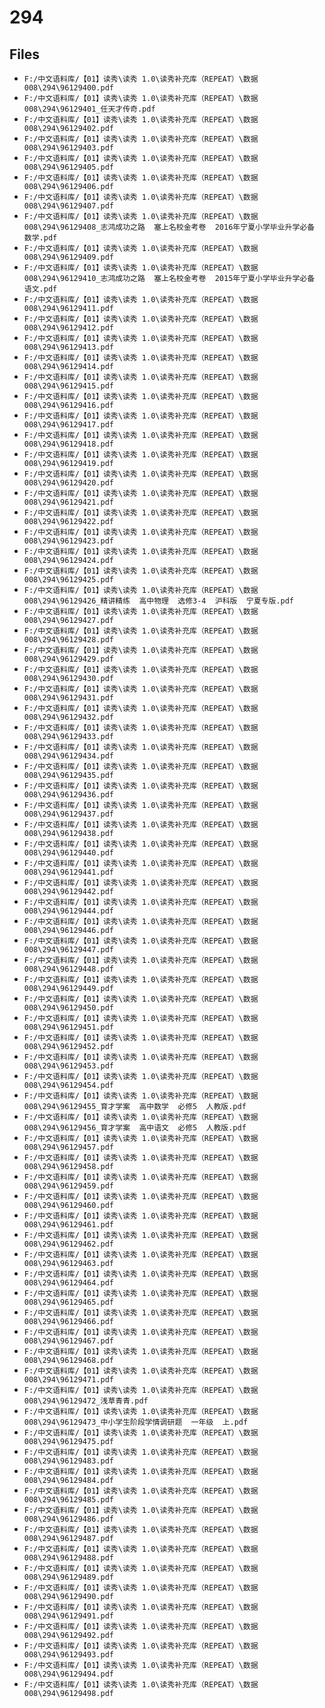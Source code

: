 # 294

## Files

- `F:/中文语料库/【01】读秀\读秀 1.0\读秀补充库（REPEAT）\数据008\294\96129400.pdf`
- `F:/中文语料库/【01】读秀\读秀 1.0\读秀补充库（REPEAT）\数据008\294\96129401_任天才传奇.pdf`
- `F:/中文语料库/【01】读秀\读秀 1.0\读秀补充库（REPEAT）\数据008\294\96129402.pdf`
- `F:/中文语料库/【01】读秀\读秀 1.0\读秀补充库（REPEAT）\数据008\294\96129403.pdf`
- `F:/中文语料库/【01】读秀\读秀 1.0\读秀补充库（REPEAT）\数据008\294\96129405.pdf`
- `F:/中文语料库/【01】读秀\读秀 1.0\读秀补充库（REPEAT）\数据008\294\96129406.pdf`
- `F:/中文语料库/【01】读秀\读秀 1.0\读秀补充库（REPEAT）\数据008\294\96129407.pdf`
- `F:/中文语料库/【01】读秀\读秀 1.0\读秀补充库（REPEAT）\数据008\294\96129408_志鸿成功之路  塞上名校金考卷  2016年宁夏小学毕业升学必备  数学.pdf`
- `F:/中文语料库/【01】读秀\读秀 1.0\读秀补充库（REPEAT）\数据008\294\96129409.pdf`
- `F:/中文语料库/【01】读秀\读秀 1.0\读秀补充库（REPEAT）\数据008\294\96129410_志鸿成功之路  塞上名校金考卷  2015年宁夏小学毕业升学必备  语文.pdf`
- `F:/中文语料库/【01】读秀\读秀 1.0\读秀补充库（REPEAT）\数据008\294\96129411.pdf`
- `F:/中文语料库/【01】读秀\读秀 1.0\读秀补充库（REPEAT）\数据008\294\96129412.pdf`
- `F:/中文语料库/【01】读秀\读秀 1.0\读秀补充库（REPEAT）\数据008\294\96129413.pdf`
- `F:/中文语料库/【01】读秀\读秀 1.0\读秀补充库（REPEAT）\数据008\294\96129414.pdf`
- `F:/中文语料库/【01】读秀\读秀 1.0\读秀补充库（REPEAT）\数据008\294\96129415.pdf`
- `F:/中文语料库/【01】读秀\读秀 1.0\读秀补充库（REPEAT）\数据008\294\96129416.pdf`
- `F:/中文语料库/【01】读秀\读秀 1.0\读秀补充库（REPEAT）\数据008\294\96129417.pdf`
- `F:/中文语料库/【01】读秀\读秀 1.0\读秀补充库（REPEAT）\数据008\294\96129418.pdf`
- `F:/中文语料库/【01】读秀\读秀 1.0\读秀补充库（REPEAT）\数据008\294\96129419.pdf`
- `F:/中文语料库/【01】读秀\读秀 1.0\读秀补充库（REPEAT）\数据008\294\96129420.pdf`
- `F:/中文语料库/【01】读秀\读秀 1.0\读秀补充库（REPEAT）\数据008\294\96129421.pdf`
- `F:/中文语料库/【01】读秀\读秀 1.0\读秀补充库（REPEAT）\数据008\294\96129422.pdf`
- `F:/中文语料库/【01】读秀\读秀 1.0\读秀补充库（REPEAT）\数据008\294\96129423.pdf`
- `F:/中文语料库/【01】读秀\读秀 1.0\读秀补充库（REPEAT）\数据008\294\96129424.pdf`
- `F:/中文语料库/【01】读秀\读秀 1.0\读秀补充库（REPEAT）\数据008\294\96129425.pdf`
- `F:/中文语料库/【01】读秀\读秀 1.0\读秀补充库（REPEAT）\数据008\294\96129426_精讲精练  高中物理  选修3-4  沪科版  宁夏专版.pdf`
- `F:/中文语料库/【01】读秀\读秀 1.0\读秀补充库（REPEAT）\数据008\294\96129427.pdf`
- `F:/中文语料库/【01】读秀\读秀 1.0\读秀补充库（REPEAT）\数据008\294\96129428.pdf`
- `F:/中文语料库/【01】读秀\读秀 1.0\读秀补充库（REPEAT）\数据008\294\96129429.pdf`
- `F:/中文语料库/【01】读秀\读秀 1.0\读秀补充库（REPEAT）\数据008\294\96129430.pdf`
- `F:/中文语料库/【01】读秀\读秀 1.0\读秀补充库（REPEAT）\数据008\294\96129431.pdf`
- `F:/中文语料库/【01】读秀\读秀 1.0\读秀补充库（REPEAT）\数据008\294\96129432.pdf`
- `F:/中文语料库/【01】读秀\读秀 1.0\读秀补充库（REPEAT）\数据008\294\96129433.pdf`
- `F:/中文语料库/【01】读秀\读秀 1.0\读秀补充库（REPEAT）\数据008\294\96129434.pdf`
- `F:/中文语料库/【01】读秀\读秀 1.0\读秀补充库（REPEAT）\数据008\294\96129435.pdf`
- `F:/中文语料库/【01】读秀\读秀 1.0\读秀补充库（REPEAT）\数据008\294\96129436.pdf`
- `F:/中文语料库/【01】读秀\读秀 1.0\读秀补充库（REPEAT）\数据008\294\96129437.pdf`
- `F:/中文语料库/【01】读秀\读秀 1.0\读秀补充库（REPEAT）\数据008\294\96129438.pdf`
- `F:/中文语料库/【01】读秀\读秀 1.0\读秀补充库（REPEAT）\数据008\294\96129440.pdf`
- `F:/中文语料库/【01】读秀\读秀 1.0\读秀补充库（REPEAT）\数据008\294\96129441.pdf`
- `F:/中文语料库/【01】读秀\读秀 1.0\读秀补充库（REPEAT）\数据008\294\96129442.pdf`
- `F:/中文语料库/【01】读秀\读秀 1.0\读秀补充库（REPEAT）\数据008\294\96129444.pdf`
- `F:/中文语料库/【01】读秀\读秀 1.0\读秀补充库（REPEAT）\数据008\294\96129446.pdf`
- `F:/中文语料库/【01】读秀\读秀 1.0\读秀补充库（REPEAT）\数据008\294\96129447.pdf`
- `F:/中文语料库/【01】读秀\读秀 1.0\读秀补充库（REPEAT）\数据008\294\96129448.pdf`
- `F:/中文语料库/【01】读秀\读秀 1.0\读秀补充库（REPEAT）\数据008\294\96129449.pdf`
- `F:/中文语料库/【01】读秀\读秀 1.0\读秀补充库（REPEAT）\数据008\294\96129450.pdf`
- `F:/中文语料库/【01】读秀\读秀 1.0\读秀补充库（REPEAT）\数据008\294\96129451.pdf`
- `F:/中文语料库/【01】读秀\读秀 1.0\读秀补充库（REPEAT）\数据008\294\96129452.pdf`
- `F:/中文语料库/【01】读秀\读秀 1.0\读秀补充库（REPEAT）\数据008\294\96129453.pdf`
- `F:/中文语料库/【01】读秀\读秀 1.0\读秀补充库（REPEAT）\数据008\294\96129454.pdf`
- `F:/中文语料库/【01】读秀\读秀 1.0\读秀补充库（REPEAT）\数据008\294\96129455_育才学案  高中数学  必修5  人教版.pdf`
- `F:/中文语料库/【01】读秀\读秀 1.0\读秀补充库（REPEAT）\数据008\294\96129456_育才学案  高中语文  必修5  人教版.pdf`
- `F:/中文语料库/【01】读秀\读秀 1.0\读秀补充库（REPEAT）\数据008\294\96129457.pdf`
- `F:/中文语料库/【01】读秀\读秀 1.0\读秀补充库（REPEAT）\数据008\294\96129458.pdf`
- `F:/中文语料库/【01】读秀\读秀 1.0\读秀补充库（REPEAT）\数据008\294\96129459.pdf`
- `F:/中文语料库/【01】读秀\读秀 1.0\读秀补充库（REPEAT）\数据008\294\96129460.pdf`
- `F:/中文语料库/【01】读秀\读秀 1.0\读秀补充库（REPEAT）\数据008\294\96129461.pdf`
- `F:/中文语料库/【01】读秀\读秀 1.0\读秀补充库（REPEAT）\数据008\294\96129462.pdf`
- `F:/中文语料库/【01】读秀\读秀 1.0\读秀补充库（REPEAT）\数据008\294\96129463.pdf`
- `F:/中文语料库/【01】读秀\读秀 1.0\读秀补充库（REPEAT）\数据008\294\96129464.pdf`
- `F:/中文语料库/【01】读秀\读秀 1.0\读秀补充库（REPEAT）\数据008\294\96129465.pdf`
- `F:/中文语料库/【01】读秀\读秀 1.0\读秀补充库（REPEAT）\数据008\294\96129466.pdf`
- `F:/中文语料库/【01】读秀\读秀 1.0\读秀补充库（REPEAT）\数据008\294\96129467.pdf`
- `F:/中文语料库/【01】读秀\读秀 1.0\读秀补充库（REPEAT）\数据008\294\96129468.pdf`
- `F:/中文语料库/【01】读秀\读秀 1.0\读秀补充库（REPEAT）\数据008\294\96129471.pdf`
- `F:/中文语料库/【01】读秀\读秀 1.0\读秀补充库（REPEAT）\数据008\294\96129472_浅草青青.pdf`
- `F:/中文语料库/【01】读秀\读秀 1.0\读秀补充库（REPEAT）\数据008\294\96129473_中小学生阶段学情调研题  一年级  上.pdf`
- `F:/中文语料库/【01】读秀\读秀 1.0\读秀补充库（REPEAT）\数据008\294\96129475.pdf`
- `F:/中文语料库/【01】读秀\读秀 1.0\读秀补充库（REPEAT）\数据008\294\96129483.pdf`
- `F:/中文语料库/【01】读秀\读秀 1.0\读秀补充库（REPEAT）\数据008\294\96129484.pdf`
- `F:/中文语料库/【01】读秀\读秀 1.0\读秀补充库（REPEAT）\数据008\294\96129485.pdf`
- `F:/中文语料库/【01】读秀\读秀 1.0\读秀补充库（REPEAT）\数据008\294\96129486.pdf`
- `F:/中文语料库/【01】读秀\读秀 1.0\读秀补充库（REPEAT）\数据008\294\96129487.pdf`
- `F:/中文语料库/【01】读秀\读秀 1.0\读秀补充库（REPEAT）\数据008\294\96129488.pdf`
- `F:/中文语料库/【01】读秀\读秀 1.0\读秀补充库（REPEAT）\数据008\294\96129489.pdf`
- `F:/中文语料库/【01】读秀\读秀 1.0\读秀补充库（REPEAT）\数据008\294\96129490.pdf`
- `F:/中文语料库/【01】读秀\读秀 1.0\读秀补充库（REPEAT）\数据008\294\96129491.pdf`
- `F:/中文语料库/【01】读秀\读秀 1.0\读秀补充库（REPEAT）\数据008\294\96129492.pdf`
- `F:/中文语料库/【01】读秀\读秀 1.0\读秀补充库（REPEAT）\数据008\294\96129493.pdf`
- `F:/中文语料库/【01】读秀\读秀 1.0\读秀补充库（REPEAT）\数据008\294\96129494.pdf`
- `F:/中文语料库/【01】读秀\读秀 1.0\读秀补充库（REPEAT）\数据008\294\96129498.pdf`
